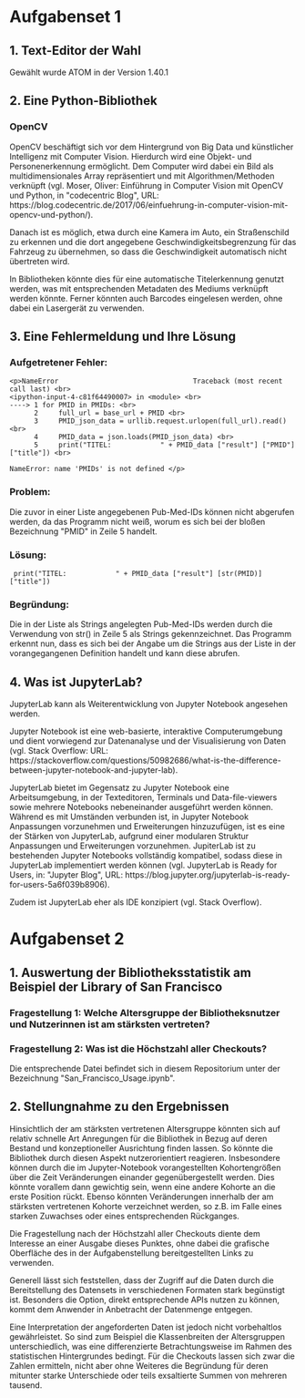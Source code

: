 # Aufgabenset 1

## 1. Text-Editor der Wahl

Gewählt wurde ATOM in der Version 1.40.1

## 2. Eine Python-Bibliothek

### OpenCV
<p>OpenCV beschäftigt sich vor dem Hintergrund von Big Data und künstlicher Intelligenz mit Computer Vision. Hierdurch wird eine Objekt- und Personenerkennung ermöglicht. Dem Computer wird dabei ein Bild als multidimensionales Array repräsentiert und mit Algorithmen/Methoden verknüpft (vgl. Moser, Oliver: Einführung in Computer Vision mit OpenCV und Python, in "codecentric Blog", URL: https://blog.codecentric.de/2017/06/einfuehrung-in-computer-vision-mit-opencv-und-python/).</p>
<p>Danach ist es möglich, etwa durch eine Kamera im Auto, ein Straßenschild zu erkennen und die dort angegebene Geschwindigkeitsbegrenzung für das Fahrzeug zu übernehmen, so dass die Geschwindigkeit automatisch nicht übertreten wird.</p>
<p>In Bibliotheken könnte dies für eine automatische Titelerkennung genutzt werden, was mit entsprechenden Metadaten des Mediums verknüpft werden könnte. Ferner könnten auch Barcodes eingelesen werden, ohne dabei ein Lasergerät zu verwenden.</p>

## 3. Eine Fehlermeldung und Ihre Lösung

### Aufgetretener Fehler:
``` 
<p>NameError                                 Traceback (most recent call last) <br>
<ipython-input-4-c81f64490007> in <module> <br>
----> 1 for PMID in PMIDs: <br>
      2     full_url = base_url + PMID <br>
      3     PMID_json_data = urllib.request.urlopen(full_url).read() <br>
      4     PMID_data = json.loads(PMID_json_data) <br>
      5     print("TITEL:            " + PMID_data ["result"] ["PMID"]["title"]) <br>

NameError: name 'PMIDs' is not defined </p>
``` 
### Problem:

Die zuvor in einer Liste angegebenen Pub-Med-IDs können nicht abgerufen werden, da das Programm nicht weiß, worum es sich bei der bloßen Bezeichnung "PMID" in Zeile 5 handelt.

### Lösung:
``` 
 print("TITEL:            " + PMID_data ["result"] [str(PMID)]["title"])
``` 
### Begründung:

Die in der Liste als Strings angelegten Pub-Med-IDs werden durch die Verwendung von str() in Zeile 5 als Strings gekennzeichnet. Das Programm erkennt nun, dass es sich bei der Angabe um die Strings aus der Liste in der vorangegangenen Definition handelt und kann diese abrufen.

## 4. Was ist JupyterLab?

<p>JupyterLab kann als Weiterentwicklung von Jupyter Notebook angesehen werden.</p>

<p>Jupyter Notebook ist eine web-basierte, interaktive Computerumgebung und dient vorwiegend zur Datenanalyse und der Visualisierung von Daten (vgl. Stack Overflow: URL: https://stackoverflow.com/questions/50982686/what-is-the-difference-between-jupyter-notebook-and-jupyter-lab).</p>

<p>JupyterLab bietet im Gegensatz zu Jupyter Notebook eine Arbeitsumgebung, in der Texteditoren, Terminals und Data-file-viewers sowie mehrere Notebooks nebeneinander ausgeführt werden können. Während es mit Umständen verbunden ist, in Jupyter Notebook Anpassungen vorzunehmen und Erweiterungen hinzuzufügen, ist es eine der Stärken von JupyterLab, aufgrund einer modularen Struktur Anpassungen und Erweiterungen vorzunehmen.
JupiterLab ist zu bestehenden Jupyter Notebooks vollständig kompatibel, sodass diese in JupyterLab implementiert werden können (vgl. JupyterLab is Ready for Users, in: "Jupyter Blog", URL: https://blog.jupyter.org/jupyterlab-is-ready-for-users-5a6f039b8906).</p>

Zudem ist JupyterLab eher als IDE konzipiert (vgl. Stack Overflow).

# Aufgabenset 2


## 1. Auswertung der Bibliotheksstatistik am Beispiel der Library of San Francisco


### Fragestellung 1: Welche Altersgruppe der Bibliotheksnutzer und Nutzerinnen ist am stärksten vertreten?

### Fragestellung 2: Was ist die Höchstzahl aller Checkouts?

Die entsprechende Datei befindet sich in diesem Repositorium unter der Bezeichnung "San_Francisco_Usage.ipynb".


## 2. Stellungnahme zu den Ergebnissen

<p>Hinsichtlich der am stärksten vertretenen Altersgruppe könnten sich auf relativ schnelle Art Anregungen für die Bibliothek in Bezug auf deren Bestand und konzeptioneller Ausrichtung finden lassen. So könnte die Bibliothek durch diesen Aspekt nutzerorientiert reagieren. Insbesondere können durch die im Jupyter-Notebook vorangestellten Kohortengrößen über die Zeit Veränderungen einander gegenübergestellt werden. Dies könnte vorallem dann gewichtig sein, wenn eine andere Kohorte an die erste Position rückt. Ebenso könnten Veränderungen innerhalb der am stärksten vertretenen Kohorte verzeichnet werden, so z.B. im Falle eines starken Zuwachses oder eines entsprechenden Rückganges.</p>

<p>Die Fragestellung nach der Höchstzahl aller Checkouts diente dem Interesse an einer Ausgabe dieses Punktes, ohne dabei die grafische Oberfläche des in der Aufgabenstellung bereitgestellten Links zu verwenden.</p>

<p>Generell lässt sich feststellen, dass der Zugriff auf die Daten durch die Bereitstellung des Datensets in verschiedenen Formaten stark begünstigt ist. Besonders die Option, direkt entsprechende APIs nutzen zu können, kommt dem Anwender in Anbetracht der Datenmenge entgegen.</p>

<p>Eine Interpretation der angeforderten Daten ist jedoch nicht vorbehaltlos gewährleistet. So sind zum Beispiel die Klassenbreiten der Altersgruppen unterschiedlich, was eine differenzierte Betrachtungsweise im Rahmen des statistischen Hintergrundes bedingt. Für die Checkouts lassen sich zwar die Zahlen ermitteln, nicht aber ohne Weiteres die Begründung für deren mitunter starke Unterschiede oder teils exsaltierte Summen von mehreren tausend.</p>
